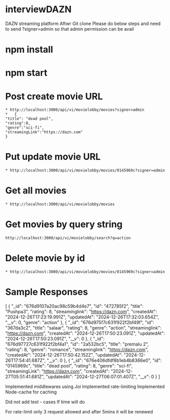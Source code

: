 # interviewDAZN
DAZN streaming platform
Aftwr Git clone Please do below steps and need to send ?signer=admin so that admin permission can be avail
# npm install
# npm start


# Post create movie URL

    * http://localhost:3000/api/vi/movielobby/movies?signer=admin
    *   {
    "title": "dead pool",
    "rating":8,
    "genre":"sci-fi",
    "streamingLink":"https://dazn.com"
    }

# Put update movie URL
    * http://localhost:3000/api/vi/movielobby/movies/0145969c?signer=admin

# Get all movies
    * http://localhost:3000/api/vi/movielobby/movies

# Get movies by query string
    http://localhost:3000/api/vi/movielobby/search?q=action

# Delete movie by id
    * http://localhost:3000/api/vi/movielobby/movies/0145969c?signer=admin

# Sample Responses
[
    {
        "_id": "676d9107a20ac98c59b4d4e7",
        "id": "472785f2",
        "title": "Pushpa3",
        "rating": 8,
        "streaminglink": "https://dazn.com",
        "createdAt": "2024-12-26T17:23:19.991Z",
        "updatedAt": "2024-12-26T17:32:03.654Z",
        "__v": 0,
        "genre": "action"
    },
    {
        "_id": "676d975f7c631f922f2bf49f",
        "id": "367da3c2",
        "title": "salaar",
        "rating": 8,
        "genre": "action",
        "streaminglink": "https://dazn.com",
        "createdAt": "2024-12-26T17:50:23.091Z",
        "updatedAt": "2024-12-26T17:50:23.091Z",
        "__v": 0
    },
    {
        "_id": "676d97727c631f922f2bf4a1",
        "id": "2a532bc5",
        "title": "premalu 2",
        "rating": 8,
        "genre": "romance",
        "streaminglink": "https://dazn.com",
        "createdAt": "2024-12-26T17:50:42.152Z",
        "updatedAt": "2024-12-26T17:54:41.687Z",
        "__v": 0
    },
    {
        "_id": "676e406dfdf8b1eb4b8366e0",
        "id": "0145969c",
        "title": "dead pool",
        "rating": 8,
        "genre": "sci-fi",
        "streamingLink": "https://dazn.com",
        "createdAt": "2024-12-27T05:51:41.681Z",
        "updatedAt": "2024-12-27T06:07:01.407Z",
        "__v": 0
    }
]

Implemented middlewares using Joi 
Implemented rate-limiting
Implemented Node-cache for caching

Did not add test - cases If time will do 


For rate-limit only 3 request allowed and after 5mins it will be renewed
